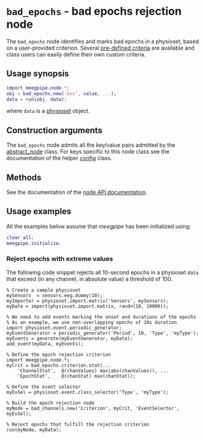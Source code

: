 `bad_epochs` - bad epochs rejection node
====

The `bad_epochs` node identifies and marks bad epochs in a physioset, based on
a user-provided criterion. Several [pre-defined criteria][predef-crit] are
available and class users can easily define their own custom criteria.

[predef-crit]: ../+criterion/README.md


## Usage synopsis

````matlab
import meegpipe.node.*;
obj = bad_epochs.new('key', value, ...);
data = run(obj, data);
````

where `data` is a [physioset][physioset] object.

[physioset]: ../../../+physioset/@physioset/README.md


## Construction arguments

The `bad_epochs` node admits all the key/value pairs admitted by the
[abstract_node][abstract-node] class. For keys specific to this node
class see the documentation of the helper [config][config] class.

[abstract-node]: ../@abstract_node/README.md
[config]: ./config.md


## Methods

See the documentation of the [node API documentation][node].

[node]: ../



## Usage examples

All the examples below assume that _meegpipe_ has been initialized using:

````matlab
clear all;
meegpipe.initialize;
````

### Reject epochs with extreme values

The following code snippet rejects all 10-second epochs in a physioset `data`
that exceed (in any channel, in absolute value) a threshold of 100.

````
% Create a sample physioset
mySensors  = sensors.eeg.dummy(10);
myImporter = physioset.import.matrix('Sensors', mySensors);
myData = import(physioset.import.matrix, randn(10, 10000));

% We need to add events marking the onset and durations of the epochs
% As an example, we use non-overlapping epochs of 10s duration
import physioset.event.periodic_generator;
myEventGenerator = periodic_generator('Period', 10, 'Type', 'myType');
myEvents = generate(myEventGenerator, myData);
add_event(myData, myEvents);

% Define the epoch rejection criterion
import meegpipe.node.*;
myCrit = bad_epochs.criterion.stat(...
    'ChannelStat',  @(chanValues) max(abs(chanValues)), ...
    'EpochStat',    @(chanStat) max(chanStat));

% Define the event selector
myEvSel = physioset.event.class_selector('Type', 'myType');

% Build the epoch rejection node
myNode = bad_channels.new('Criterion', myCrit, 'EventSelector', myEvSel);

% Reject epochs that fulfill the rejection criterion
run(myNode, myData);

````
